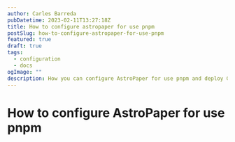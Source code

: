 ```yaml
---
author: Carles Barreda
pubDatetime: 2023-02-11T13:27:18Z
title: How to configure astropaper for use pnpm
postSlug: how-to-configure-astropaper-for-use-pnpm
featured: true
draft: true
tags:
  - configuration
  - docs
ogImage: ""
description: How you can configure AstroPaper for use pnpm and deploy GitHub Pages.
---
```


# How to configure AstroPaper for use pnpm
